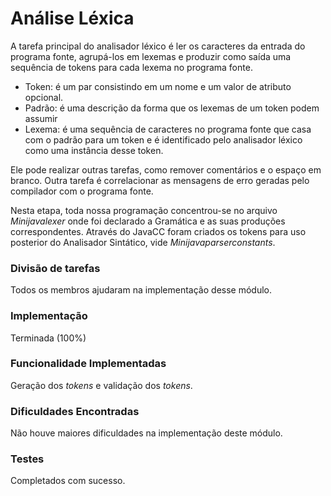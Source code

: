 # Análise Léxica #

A tarefa principal do analisador léxico é ler os caracteres da entrada do programa fonte, agrupá-los em lexemas e produzir como saída uma sequência de tokens para cada lexema no programa fonte.

  * Token: é um par consistindo em um nome e um valor de atributo opcional.
  * Padrão: é uma descrição da forma que os lexemas de um token podem assumir
  * Lexema: é uma sequência de caracteres no programa fonte que casa com o padrão para um token e é identificado pelo analisador léxico como uma instância desse token.

Ele pode realizar outras tarefas, como remover comentários e o espaço em branco. Outra tarefa é correlacionar as mensagens de erro geradas pelo compilador com o programa fonte.

Nesta etapa, toda nossa programação concentrou-se no arquivo _Minijavalexer_ onde foi declarado a Gramática e as suas produções correspondentes. Através do JavaCC foram criados os tokens para uso posterior do Analisador Sintático, vide _Minijavaparserconstants_.

### Divisão de tarefas ###

Todos os membros ajudaram na implementação desse módulo.

### Implementação ###

Terminada (100%)

### Funcionalidade Implementadas ###

Geração dos _tokens_ e validação dos _tokens_.

### Dificuldades Encontradas ###

Não houve maiores dificuldades na implementação deste módulo.

### Testes ###

Completados com sucesso.